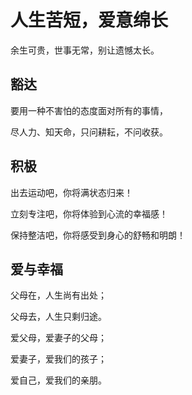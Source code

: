 # 人生苦短，爱意绵长


余生可贵，世事无常，别让遗憾太长。

<!--more-->

## 豁达

要用一种不害怕的态度面对所有的事情，

尽人力、知天命，只问耕耘，不问收获。

## 积极

出去运动吧，你将满状态归来！

立刻专注吧，你将体验到心流的幸福感！

保持整洁吧，你将感受到身心的舒畅和明朗！

## 爱与幸福

父母在，人生尚有出处；

父母去，人生只剩归途。

爱父母，爱妻子的父母；

爱妻子，爱我们的孩子；

爱自己，爱我们的亲朋。

